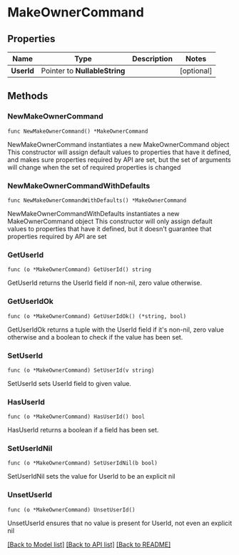 # MakeOwnerCommand

## Properties

Name | Type | Description | Notes
------------ | ------------- | ------------- | -------------
**UserId** | Pointer to **NullableString** |  | [optional] 

## Methods

### NewMakeOwnerCommand

`func NewMakeOwnerCommand() *MakeOwnerCommand`

NewMakeOwnerCommand instantiates a new MakeOwnerCommand object
This constructor will assign default values to properties that have it defined,
and makes sure properties required by API are set, but the set of arguments
will change when the set of required properties is changed

### NewMakeOwnerCommandWithDefaults

`func NewMakeOwnerCommandWithDefaults() *MakeOwnerCommand`

NewMakeOwnerCommandWithDefaults instantiates a new MakeOwnerCommand object
This constructor will only assign default values to properties that have it defined,
but it doesn't guarantee that properties required by API are set

### GetUserId

`func (o *MakeOwnerCommand) GetUserId() string`

GetUserId returns the UserId field if non-nil, zero value otherwise.

### GetUserIdOk

`func (o *MakeOwnerCommand) GetUserIdOk() (*string, bool)`

GetUserIdOk returns a tuple with the UserId field if it's non-nil, zero value otherwise
and a boolean to check if the value has been set.

### SetUserId

`func (o *MakeOwnerCommand) SetUserId(v string)`

SetUserId sets UserId field to given value.

### HasUserId

`func (o *MakeOwnerCommand) HasUserId() bool`

HasUserId returns a boolean if a field has been set.

### SetUserIdNil

`func (o *MakeOwnerCommand) SetUserIdNil(b bool)`

 SetUserIdNil sets the value for UserId to be an explicit nil

### UnsetUserId
`func (o *MakeOwnerCommand) UnsetUserId()`

UnsetUserId ensures that no value is present for UserId, not even an explicit nil

[[Back to Model list]](../README.md#documentation-for-models) [[Back to API list]](../README.md#documentation-for-api-endpoints) [[Back to README]](../README.md)


